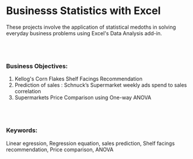 # Businesss Statistics with Excel

These projects involve the application of statistical medoths in solving everyday business problems using Excel's Data Analysis add-in.


&nbsp;&nbsp;  
&nbsp;&nbsp;  


### Business Objectives:
1. Kellog's Corn Flakes Shelf Facings Recommendation
2. Prediction of sales : Schnuck’s Supermarket weekly ads spend to sales correlation
3. Supermarkets Price Comparison using One-way ANOVA

&nbsp;&nbsp;  
&nbsp;&nbsp;  


### Keywords:
Linear egression, Regression equation, sales prediction, Shelf facings recommendation, Price comparison, ANOVA


&nbsp;&nbsp;  
&nbsp;&nbsp;  


